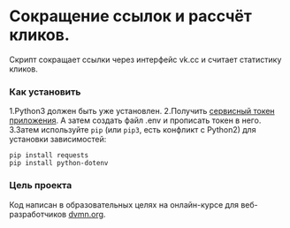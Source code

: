 # Сокращение ссылок и рассчёт кликов.

Скрипт сокращает ссылки через интерфейс vk.cc и считает статистику кликов.

### Как установить


1.Python3 должен быть уже установлен. 
2.Получить [сервисный токен приложения](https://id.vk.com/about/business/go/docs/ru/vkid/latest/vk-id/connection/tokens/service-token). А затем создать файл .env и прописать токен в него. 
3.Затем используйте `pip` (или `pip3`, есть конфликт с Python2) для установки зависимостей:
```
pip install requests
pip install python-dotenv
```

### Цель проекта

Код написан в образовательных целях на онлайн-курсе для веб-разработчиков [dvmn.org](https://dvmn.org/).